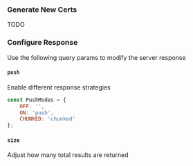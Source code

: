 ### Generate New Certs
TODO

### Configure Response
Use the following query params to modify the server response

#### `push`
Enable different response strategies
```js
const PushModes = {
    OFF: '',
    ON: 'push',
    CHUNKED: 'chunked'
};
```

#### `size`
Adjust how many total results are returned
